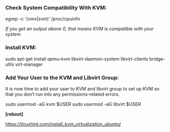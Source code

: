 
<H3>Check System Compatibility With KVM:</H3>

egrep -c '(vmx|svm)' /proc/cpuinfo

*If you get an output above 0, that means KVM is compatible with your system*

<H3>Install KVM:</H3>

sudo apt-get install qemu-kvm libvirt-daemon-system libvirt-clients bridge-utils virt-manager

<H3>Add Your User to the KVM and Libvirt Group:</H3>
It is now time to add your user to KVM and libvirt group to set up KVM so that you don’t run into any permissions-related errors.

sudo usermod -aG kvm $USER
sudo usermod -aG libvirt $USER

**[reboot]**

https://linuxhint.com/install_kvm_virtualization_ubuntu/